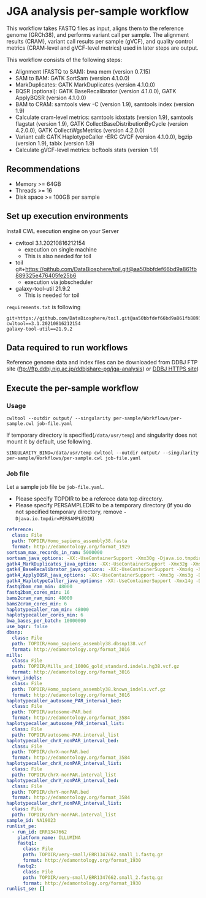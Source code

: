# JGA analysis per-sample workflow

This workflow takes FASTQ files as input, aligns them to the reference genome (GRCh38), and performs variant call per sample. The alignment results (CRAM), variant call results per sample (gVCF), and quality control metrics (CRAM-level and gVCF-level metrics) used in later steps are output.

This workflow consists of the following steps:
- Alignment (FASTQ to SAM): bwa mem (version 0.7.15)
- SAM to BAM: GATK SortSam (version 4.1.0.0)
- MarkDuplicates: GATK MarkDuplicates (version 4.1.0.0)
- BQSR (optional): GATK BaseRecalibrator (version 4.1.0.0), GATK ApplyBQSR (version 4.1.0.0)
- BAM to CRAM: samtools view -C (version 1.9), samtools index (version 1.9)
- Calculate cram-level metrics: samtools idxstats (version 1.9), samtools flagstat (version 1.9), GATK CollectBaseDistributionByCycle (version 4.2.0.0), GATK CollectWgsMetrics (version 4.2.0.0)
- Variant call: GATK HaplotypeCaller -ERC GVCF (version 4.1.0.0), bgzip (version 1.9), tabix (version 1.9)
- Calculate gVCF-level metrics: bcftools stats (version 1.9)


## Recommendations
- Memory >= 64GB
- Threads >= 16
- Disk space >= 100GB per sample

## Set up execution environments

Install CWL execution engine on your Server
- cwltool 3.1.20210816212154
  - execution on single machine
  - This is also needed for toil
- toil git+https://github.com/DataBiosphere/toil.git@aa50bbfdef66bd9a861fb889325e476405fe25b6
  - execution via jobscheduler
- galaxy-tool-util  21.9.2
  - This is needed for toil

`requirements.txt` is following

```text
git+https://github.com/DataBiosphere/toil.git@aa50bbfdef66bd9a861fb889325e476405fe25b6
cwltool==3.1.20210816212154
galaxy-tool-util==21.9.2
```

## Data required to run workflows
Reference genome data and index files can be downloaded from DDBJ FTP site (ftp://ftp.ddbj.nig.ac.jp/ddbjshare-pg/jga-analysis) or [DDBJ HTTPS site](https://ddbj.nig.ac.jp/public/ddbjshare-pg/jga-analysis))

## Execute the per-sample workflow

### Usage

```console
cwltool --outdir output/ --singularity per-sample/Workflows/per-sample.cwl job-file.yaml
```

If temporary directory is specified(`/data/usr/temp`) and singularity does not mount it by default, use following.

```console
SINGULARITY_BIND=/data/usr/temp cwltool --outdir output/ --singularity per-sample/Workflows/per-sample.cwl job-file.yaml
```

### Job file

Let a sample job file be `job-file.yaml`. 

- Please specify TOPDIR to be a referece data top directory.
- Please specify PERSAMPLEDIR to be a temporary directory (if you do not specified temporary directory, remove `-Djava.io.tmpdir=PERSAMPLEDIR`)

```yaml
reference:
  class: File
  path: TOPDIR/Homo_sapiens_assembly38.fasta
  format: http://edamontology.org/format_1929
sortsam_max_records_in_ram: 5000000
sortsam_java_options: -XX:-UseContainerSupport -Xmx30g -Djava.io.tmpdir=PERSAMPLEDIR
gatk4_MarkDuplicates_java_option: -XX:-UseContainerSupport -Xmx32g -Xms32g -Djava.io.tmpdir=PERSAMPLEDIR
gatk4_BaseRecalibrator_java_options: -XX:-UseContainerSupport -Xmx4g -Xms4g -Djava.io.tmpdir=PERSAMPLEDIR
gatk4_ApplyBQSR_java_options: -XX:-UseContainerSupport -Xmx3g -Xms3g -Djava.io.tmpdir=PERSAMPLEDIR
gatk4_HaplotypeCaller_java_options: -XX:-UseContainerSupport -Xmx14g -Djava.io.tmpdir=PERSAMPLEDIR
fastq2bam_ram_min: 48000
fastq2bam_cores_min: 16
bams2cram_ram_min: 48000
bams2cram_cores_min: 6
haplotypecaller_ram_min: 48000
haplotypecaller_cores_min: 6
bwa_bases_per_batch: 10000000
use_bqsr: false
dbsnp:
  class: File
  path: TOPDIR/Homo_sapiens_assembly38.dbsnp138.vcf
  format: http://edamontology.org/format_3016
mills:
  class: File
  path: TOPDIR/Mills_and_1000G_gold_standard.indels.hg38.vcf.gz
  format: http://edamontology.org/format_3016
known_indels:
  class: File
  path: TOPDIR/Homo_sapiens_assembly38.known_indels.vcf.gz
  format: http://edamontology.org/format_3016
haplotypecaller_autosome_PAR_interval_bed:
  class: File
  path: TOPDIR/autosome-PAR.bed
  format: http://edamontology.org/format_3584
haplotypecaller_autosome_PAR_interval_list:
  class: File
  path: TOPDIR/autosome-PAR.interval_list
haplotypecaller_chrX_nonPAR_interval_bed:
  class: File
  path: TOPDIR/chrX-nonPAR.bed
  format: http://edamontology.org/format_3584
haplotypecaller_chrX_nonPAR_interval_list:
  class: File
  path: TOPDIR/chrX-nonPAR.interval_list
haplotypecaller_chrY_nonPAR_interval_bed:
  class: File
  path: TOPDIR/chrY-nonPAR.bed
  format: http://edamontology.org/format_3584
haplotypecaller_chrY_nonPAR_interval_list:
  class: File
  path: TOPDIR/chrY-nonPAR.interval_list
sample_id: NA19023
runlist_pe:
  - run_id: ERR1347662
    platform_name: ILLUMINA
    fastq1:
      class: File
      path: TOPDIR/very-small/ERR1347662.small_1.fastq.gz
      format: http://edamontology.org/format_1930
    fastq2:
      class: File
      path: TOPDIR/very-small/ERR1347662.small_2.fastq.gz
      format: http://edamontology.org/format_1930
runlist_se: []
```


